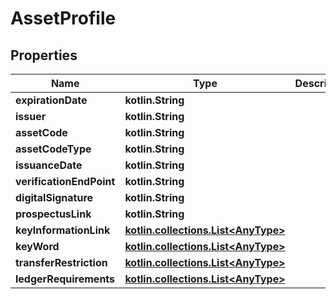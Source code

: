 
# AssetProfile

## Properties
Name | Type | Description | Notes
------------ | ------------- | ------------- | -------------
**expirationDate** | **kotlin.String** |  | 
**issuer** | **kotlin.String** |  |  [optional]
**assetCode** | **kotlin.String** |  |  [optional]
**assetCodeType** | **kotlin.String** |  |  [optional]
**issuanceDate** | **kotlin.String** |  |  [optional]
**verificationEndPoint** | **kotlin.String** |  |  [optional]
**digitalSignature** | **kotlin.String** |  |  [optional]
**prospectusLink** | **kotlin.String** |  |  [optional]
**keyInformationLink** | [**kotlin.collections.List&lt;AnyType&gt;**](AnyType.md) |  |  [optional]
**keyWord** | [**kotlin.collections.List&lt;AnyType&gt;**](AnyType.md) |  |  [optional]
**transferRestriction** | [**kotlin.collections.List&lt;AnyType&gt;**](AnyType.md) |  |  [optional]
**ledgerRequirements** | [**kotlin.collections.List&lt;AnyType&gt;**](AnyType.md) |  |  [optional]




